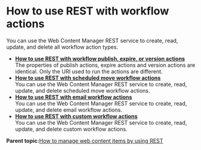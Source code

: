 # How to use REST with workflow actions 

You can use the Web Content Manager REST service to create, read, update, and delete all workflow action types.

-   **[How to use REST with workflow publish, expire, or version actions ](../wcm/wcm_rest_crud_workflow_actions_publish_expire_version.md)**  
The properties of publish actions, expire actions and version actions are identical. Only the URI used to run the actions are different.
-   **[How to use REST with scheduled move workflow actions ](../wcm/wcm_rest_crud_workflow_actions_scheduled.md)**  
You can use the Web Content Manager REST service to create, read, update, and delete scheduled move workflow actions.
-   **[How to use REST with email workflow actions ](../wcm/wcm_rest_crud_workflow_actions_email.md)**  
You can use the Web Content Manager REST service to create, read, update, and delete email workflow actions.
-   **[How to use REST with custom workflow actions ](../wcm/wcm_rest_crud_workflow_actions_custom.md)**  
You can use the Web Content Manager REST service to create, read, update, and delete custom workflow actions.

**Parent topic:**[How to manage web content items by using REST ](../wcm/wcm_rest_crud.md)

